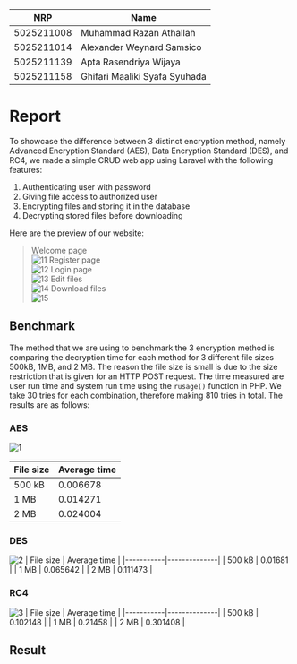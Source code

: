 
| NRP        | Name                          |
|------------|-------------------------------|
| 5025211008 | Muhammad Razan Athallah       |
| 5025211014 | Alexander Weynard Samsico     |
| 5025211139 | Apta Rasendriya Wijaya        |
| 5025211158 | Ghifari Maaliki Syafa Syuhada |


# Report
To showcase the difference between 3 distinct encryption method, namely Advanced Encryption Standard (AES), Data Encryption Standard (DES), and RC4, we made a simple CRUD web app using Laravel with the following features:
1. Authenticating user with password
2. Giving file access to authorized user
3. Encrypting files and storing it in the database
4. Decrypting stored files before downloading

Here are the preview of our website:
> Welcome page  
![11](images/homepage.png)
> Register page  
![12](images/register.png)
> Login page  
![13](images/login.png)
> Edit files  
![14](images/edit.png)
> Download files  
![15](images/download.png)

## Benchmark
The method that we are using to benchmark the 3 encryption method is comparing the decryption time for each method for 3 different file sizes 500kB, 1MB, and 2 MB. The reason the file size is small is due to the size restriction that is given for an HTTP POST request. The time measured are user run time and system run time using the `rusage()` function in PHP. We take 30 tries for each combination, therefore making 810 tries in total. The results are as follows:

### AES
![1](images/AES.png)

| File size | Average time |
|-----------|--------------|
| 500 kB    | 0.006678     |
| 1 MB      | 0.014271     |
| 2 MB      | 0.024004     |

### DES
![2](images/DES.png)
| File size | Average time |
|-----------|--------------|
| 500 kB    | 0.01681      |
| 1 MB      | 0.065642     |
| 2 MB      | 0.111473     |

### RC4
![3](images/RC4.png)
| File size | Average time |
|-----------|--------------|
| 500 kB    | 0.102148     |
| 1 MB      | 0.21458      |
| 2 MB      | 0.301408     |

## Result

